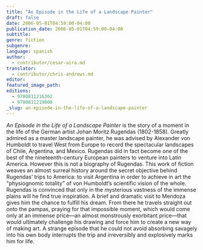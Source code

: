 ```yaml
---
title: "An Episode in the Life of a Landscape Painter"
draft: false
date: 2006-05-01T04:59:00-04:00
publication_date: 2006-05-01T04:59:00-04:00
subtitle:
genre: fiction
subgenre:
language: spanish
author:
  - contributor/cesar-aira.md
translator:
  - contributor/chris-andrews.md
editor:
featured_image_path:
editions:
  - 9780811216302
  - 9780811219808
_slug: an-episode-in-the-life-of-a-landscape-painter
---
```


_An Episode in the Life of a Landscape Painter_ is the story of a moment in the life of the German artist Johan Moritz Rugendas (1802-1858). Greatly admired as a master landscape painter, he was advised by Alexander von Humboldt to travel West from Europe to record the spectacular landscapes of Chile, Argentina, and Mexico. Rugendas did in fact become one of the best of the nineteenth-century European painters to venture into Latin America. However this is not a biography of Rugendas. This work of fiction weaves an almost surreal history around the secret objective behind Rugendas’ trips to America: to visit Argentina in order to achieve in art the "physiognomic totality" of von Humboldt’s scientific vision of the whole. Rugendas is convinced that only in the mysterious vastness of the immense plains will he find true inspiration. A brief and dramatic visit to Mendoza gives him the chance to fulfill his dream. From there he travels straight out onto the pampas, praying for that impossible moment, which would come only at an immense price—an almost monstrously exorbitant price—that would ultimately challenge his drawing and force him to create a new way of making art. A strange episode that he could not avoid absorbing savagely into his own body interrupts the trip and irreversibly and explosively marks him for life.

